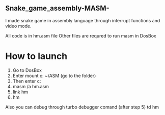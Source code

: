 ## Snake_game_assembly-MASM-
I made snake game in assembly language through  interrupt functions and video mode.

All code is in hm.asm file
Other files are requred to run masm in DosBox

# How to launch 

1. Go to DosBox
2. Enter mount c: ~/ASM (go to the folder)
3. Then enter c:
4. masm /a hm.asm
5. link hm
6. hm

Also you can debug through turbo debugger comand (after step 5)
td hm

